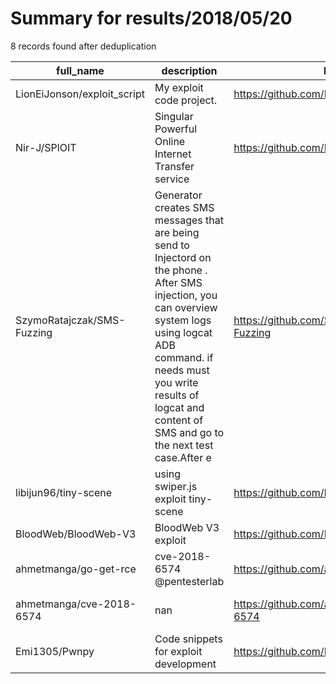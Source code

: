 
# Summary for results/2018/05/20
    
8 records found after deduplication

| full_name | description | html_url | matched_list | matched_count | pushed_at | size | stargazers_count | language | forks_count | vul_ids |
|-----------------------------|-----------------------------------------------------------------------------------------------------------------------------------------------------------------------------------------------------------------------------------------------------------------|------------------------------------------------|-----------------------|-----------------|---------------------------|--------|--------------------|------------|---------------|-------------------|
| LionEiJonson/exploit_script | My exploit code project. | https://github.com/LionEiJonson/exploit_script | ['exploit'] | 1 | 2018-05-20 12:38:38+00:00 | 7 | 2 | Python | 0 | [] |
| Nir-J/SPlOIT | Singular Powerful Online Internet Transfer service | https://github.com/Nir-J/SPlOIT | ['sploit'] | 1 | 2018-05-20 17:11:23+00:00 | 2967 | 0 | C++ | 0 | [] |
| SzymoRatajczak/SMS-Fuzzing | Generator creates SMS messages that are being send to Injectord on the phone . After SMS injection, you can overview system logs using logcat ADB command. if needs must you write results of logcat and content of SMS and go to the next test case.After e | https://github.com/SzymoRatajczak/SMS-Fuzzing | ['command injection'] | 1 | 2018-05-20 06:31:56+00:00 | 10 | 1 | Python | 0 | [] |
| libijun96/tiny-scene | using swiper.js exploit tiny-scene | https://github.com/libijun96/tiny-scene | ['exploit'] | 1 | 2018-05-20 00:41:12+00:00 | 8092 | 0 | JavaScript | 0 | [] |
| BloodWeb/BloodWeb-V3 | BloodWeb V3 exploit | https://github.com/BloodWeb/BloodWeb-V3 | ['exploit'] | 1 | 2018-05-20 08:00:20+00:00 | 0 | 0 | | 0 | [] |
| ahmetmanga/go-get-rce | cve-2018-6574 @pentesterlab | https://github.com/ahmetmanga/go-get-rce | ['rce'] | 1 | 2018-05-20 09:40:52+00:00 | 2 | 0 | Go | 1 | ['CVE-2018-6574'] |
| ahmetmanga/cve-2018-6574 | nan | https://github.com/ahmetmanga/cve-2018-6574 | ['cve-2'] | 1 | 2018-05-20 20:33:16+00:00 | 2 | 0 | Go | 0 | ['CVE-2018-6574'] |
| Emi1305/Pwnpy | Code snippets for exploit development | https://github.com/Emi1305/Pwnpy | ['exploit'] | 1 | 2018-05-20 23:56:50+00:00 | 20 | 0 | Python | 0 | [] |
